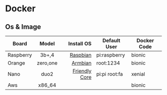 # Docker

## Os & Image
  
| Board     |  Model   |                                                              Install OS | Default User  | Docker Code |
| --------- | :------: | ----------------------------------------------------------------------: | ------------- | ----------- |
| Raspberry |  3b+,4   |                      [Raspbian](https://www.raspberrypi.org/downloads/) | pi:raspberry  | bionic      |
| Orange    | zero,one |                            [Armbian](https://www.armbian.com/download/) | root:1234     | bionic      |
| Nano      |   duo2   | [Friendly Core](http://wiki.friendlyarm.com/wiki/index.php/NanoPi_Duo2) | pi:pi root:fa | xenial      |
| Aws       |  x86_64  |                                                                         |               | bionic      |
